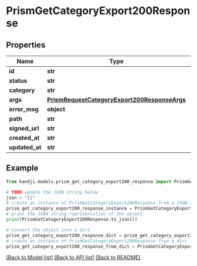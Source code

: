 # PrismGetCategoryExport200Response


## Properties

Name | Type | Description | Notes
------------ | ------------- | ------------- | -------------
**id** | **str** |  | [optional] 
**status** | **str** |  | [optional] 
**category** | **str** |  | [optional] 
**args** | [**PrismRequestCategoryExport200ResponseArgs**](PrismRequestCategoryExport200ResponseArgs.md) |  | [optional] 
**error_msg** | **object** |  | [optional] 
**path** | **str** |  | [optional] 
**signed_url** | **str** |  | [optional] 
**created_at** | **str** |  | [optional] 
**updated_at** | **str** |  | [optional] 

## Example

```python
from kandji.models.prism_get_category_export200_response import PrismGetCategoryExport200Response

# TODO update the JSON string below
json = "{}"
# create an instance of PrismGetCategoryExport200Response from a JSON string
prism_get_category_export200_response_instance = PrismGetCategoryExport200Response.from_json(json)
# print the JSON string representation of the object
print(PrismGetCategoryExport200Response.to_json())

# convert the object into a dict
prism_get_category_export200_response_dict = prism_get_category_export200_response_instance.to_dict()
# create an instance of PrismGetCategoryExport200Response from a dict
prism_get_category_export200_response_from_dict = PrismGetCategoryExport200Response.from_dict(prism_get_category_export200_response_dict)
```
[[Back to Model list]](../README.md#documentation-for-models) [[Back to API list]](../README.md#documentation-for-api-endpoints) [[Back to README]](../README.md)


